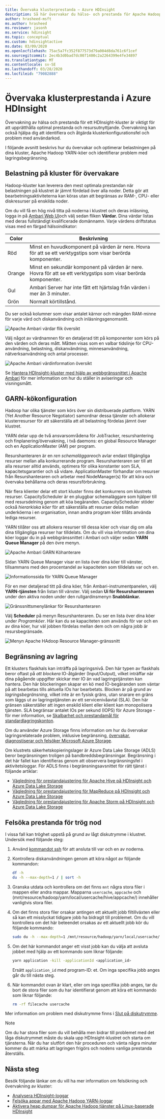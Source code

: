 ```yaml
---
title: Övervaka klusterprestanda – Azure HDInsight
description: Så här övervakar du hälso- och prestanda för Apache Hadoop-kluster i Azure HDInsight.
author: hrasheed-msft
ms.author: hrasheed
ms.reviewer: jasonh
ms.service: hdinsight
ms.topic: conceptual
ms.custom: hdinsightactive
ms.date: 03/09/2020
ms.openlocfilehash: 75ac5a7fc352f877573d79a004d8da761c6f1cef
ms.sourcegitcommit: 2ec4b3d0bad7dc0071400c2a2264399e4fe34897
ms.translationtype: MT
ms.contentlocale: sv-SE
ms.lasthandoff: 03/28/2020
ms.locfileid: "79082888"
---
```

# <a name="monitor-cluster-performance-in-azure-hdinsight"></a>Övervaka klusterprestanda i Azure HDInsight

Övervakning av hälsa och prestanda för ett HDInsight-kluster är viktigt för att upprätthålla optimal prestanda och resursutnyttjande. Övervakning kan också hjälpa dig att identifiera och åtgärda klusterkonfigurationsfel och problem med användarkod.

I följande avsnitt beskrivs hur du övervakar och optimerar belastningen på dina kluster, Apache Hadoop YARN-köer och identifierar problem med lagringsbegränsning.

## <a name="monitor-cluster-load"></a>Belastning på kluster för övervakare

Hadoop-kluster kan leverera den mest optimala prestandan när belastningen på klustret är jämnt fördelad över alla noder. Detta gör att bearbetningsaktiviteterna kan köras utan att begränsas av RAM-, CPU- eller diskresurser på enskilda noder.

Om du vill få en hög nivå titta på noderna i klustret och deras inläsning, logga in på [Ambari Web UI](hdinsight-hadoop-manage-ambari.md)och välj sedan fliken **Värdar.** Dina värdar listas med deras fullständigt kvalificerade domännamn. Varje värdens driftstatus visas med en färgad hälsoindikator:

| Color | Beskrivning |
| --- | --- |
| Röd | Minst en huvudkomponent på värden är nere. Hovra för att se ett verktygstips som visar berörda komponenter. |
| Orange | Minst en sekundär komponent på värden är nere. Hovra för att se ett verktygstips som visar berörda komponenter. |
| Gul | Ambari Server har inte fått ett hjärtslag från värden i mer än 3 minuter. |
| Grön | Normalt körtillstånd. |

Du ser också kolumner som visar antalet kärnor och mängden RAM-minne för varje värd och diskanvändning och inläsningsgenomsnitt.

![Apache Ambari värdar flik översikt](./media/hdinsight-key-scenarios-to-monitor/apache-ambari-hosts-tab.png)

Välj något av värdnamnen för en detaljerad titt på komponenter som körs på den värden och deras mått. Måtten visas som en valbar tidslinje för CPU-användning, belastning, diskanvändning, minnesanvändning, nätverksanvändning och antal processer.

![Apache Ambari värdinformation översikt](./media/hdinsight-key-scenarios-to-monitor/apache-ambari-host-details.png)

Se [Hantera HDInsight-kluster med hjälp av webbgränssnittet i Apache Ambari](hdinsight-hadoop-manage-ambari.md) för mer information om hur du ställer in aviseringar och visningsmått.

## <a name="yarn-queue-configuration"></a>GARN-kökonfiguration

Hadoop har olika tjänster som körs över sin distribuerade plattform. YARN (Yet Another Resource Negotiator) samordnar dessa tjänster och allokerar klusterresurser för att säkerställa att all belastning fördelas jämnt över klustret.

YARN delar upp de två ansvarsområdena för JobTracker, resurshantering och finplanering/övervakning, i två daemons: en global Resource Manager och en ApplicationMaster (AM) per program.

Resurshanteraren är en *ren schemaläggare*och avlar endast tillgängliga resurser mellan alla konkurrerande program. Resurshanteraren ser till att alla resurser alltid används, optimera för olika konstanter som SLA, kapacitetsgarantier och så vidare. ApplicationMaster förhandlar om resurser från Resurshanteraren och arbetar med NodeManager(s) för att köra och övervaka behållarna och deras resursförbrukning.

När flera klienter delar ett stort kluster finns det konkurrens om klustrets resurser. CapacityScheduler är en pluggbar schemaläggare som hjälper till med resursdelning genom att köa begäranden. CapacityScheduler stöder också *hierarkiska köer* för att säkerställa att resurser delas mellan underköerna i en organisation, innan andra program köer tillåts använda lediga resurser.

YARN tillåter oss att allokera resurser till dessa köer och visar dig om alla dina tillgängliga resurser har tilldelats. Om du vill visa information om dina köer loggar du in på webbgränssnittet i Ambari och väljer sedan **YARN Queue Manager** på den övre menyn.

![Apache Ambari GARN Köhanterare](./media/hdinsight-key-scenarios-to-monitor/apache-yarn-queue-manager.png)

Sidan YARN Queue Manager visar en lista över dina köer till vänster, tillsammans med den procentandel av kapaciteten som tilldelats var och en.

![Informationssida för YARN Queue Manager](./media/hdinsight-key-scenarios-to-monitor/yarn-queue-manager-details.png)

För en mer detaljerad titt på dina köer, från Ambari-instrumentpanelen, välj **YARN-tjänsten** från listan till vänster. Välj sedan **Ui för Resurshanteraren** under den aktiva noden under den rullgardinsmenyn **Snabblänkar.**

![Gränssnittsmenylänkar för Resurshanteraren](./media/hdinsight-key-scenarios-to-monitor/resource-manager-ui-menu-link.png)

Välj **Scheduler** på menyn Resurshanteraren. Du ser en lista över dina köer under *Programköer*. Här kan du se kapaciteten som används för var och en av dina köer, hur väl jobben fördelas mellan dem och om några jobb är resursbegränsade.

![Menyn Apache HAdoop Resource Manager-gränssnitt](./media/hdinsight-key-scenarios-to-monitor/resource-manager-ui-menu.png)

## <a name="storage-throttling"></a>Begränsning av lagring

Ett klusters flaskhals kan inträffa på lagringsnivå. Den här typen av flaskhals beror oftast på *att blockera* IO-åtgärder (Input/Output), vilket inträffar när dina pågående uppgifter skickar mer IO än vad lagringstjänsten kan hantera. Den här blockeringen skapar en kö med IO-begäranden som väntar på att bearbetas tills aktuella IOs har bearbetats. Blocken är på grund av *lagringsbegränsning*, vilket inte är en fysisk gräns, utan snarare en gräns som läggs ut av lagringstjänsten av ett servicenivåavtal (SLA). Den här gränsen säkerställer att ingen enskild klient eller klient kan monopolisera tjänsten. SLA begränsar antalet IOs per sekund (IOPS) för Azure Storage - för mer information, se [Skalbarhet och prestandamål för standardlagringskonton](../storage/common/scalability-targets-standard-account.md).

Om du använder Azure Storage finns information om hur du övervakar lagringsrelaterade problem, inklusive begränsning, [övervakar, diagnostiserar och felsöker Microsoft Azure Storage](https://docs.microsoft.com/azure/storage/storage-monitoring-diagnosing-troubleshooting).

Om klustrets säkerhetskopieringslager är Azure Data Lake Storage (ADLS) beror begränsningen troligen på bandbreddsbegränsningar. Begränsning i det här fallet kan identifieras genom att observera begränsningsfel i aktivitetsloggar. För ADLS finns i begränsningsavsnittet för rätt tjänst i följande artiklar:

* [Vägledning för prestandajustering för Apache Hive på HDInsight och Azure Data Lake Storage](../data-lake-store/data-lake-store-performance-tuning-hive.md)
* [Vägledning för prestandajustering för MapReduce på HDInsight och Azure Data Lake Storage](../data-lake-store/data-lake-store-performance-tuning-mapreduce.md)
* [Vägledning för prestandajustering för Apache Storm på HDInsight och Azure Data Lake Storage](../data-lake-store/data-lake-store-performance-tuning-storm.md)

## <a name="troubleshoot-sluggish-node-performance"></a>Felsöka prestanda för trög nod

I vissa fall kan tröghet uppstå på grund av lågt diskutrymme i klustret. Undersök med följande steg:

1. Använd [kommandot ssh](./hdinsight-hadoop-linux-use-ssh-unix.md) för att ansluta till var och en av noderna.

1. Kontrollera diskanvändningen genom att köra något av följande kommandon:

    ```bash
    df -h
    du -h --max-depth=1 / | sort -h
    ```

1. Granska utdata och kontrollera om det finns `mnt` några stora filer i mappen eller andra mappar. Mapparna `usercache`, `appcache` och (mnt/resource/hadoop/yarn/local/usercache/hive/appcache/) innehåller vanligtvis stora filer.

1. Om det finns stora filer orsakar antingen ett aktuellt jobb filtillväxten eller så kan ett misslyckat tidigare jobb ha bidragit till problemet. Om du vill kontrollera om det här beteendet orsakas av ett aktuellt jobb kör du följande kommando:

    ```bash
    sudo du -h --max-depth=1 /mnt/resource/hadoop/yarn/local/usercache/hive/appcache/
    ```

1. Om det här kommandot anger ett visst jobb kan du välja att avsluta jobbet med hjälp av ett kommando som liknar följande:

    ```bash
    yarn application -kill -applicationId <application_id>
    ```

    Ersätt `application_id` med program-ID: et. Om inga specifika jobb anges går du till nästa steg.

1. När kommandot ovan är klart, eller om inga specifika jobb anges, tar du bort de stora filer som du har identifierat genom att köra ett kommando som liknar följande:

    ```bash
    rm -rf filecache usercache
    ```

Mer information om problem med diskutrymme finns i [Slut på diskutrymme](./hadoop/hdinsight-troubleshoot-out-disk-space.md).

> [!NOTE]  
> Om du har stora filer som du vill behålla men bidrar till problemet med det låga diskutrymmet måste du skala upp HDInsight-klustret och starta om tjänsterna. När du har slutfört den här proceduren och vänta några minuter kommer du att märka att lagringen frigörs och nodens vanliga prestanda återställs.

## <a name="next-steps"></a>Nästa steg

Besök följande länkar om du vill ha mer information om felsökning och övervakning av kluster:

* [Analysera HDInsight-loggar](hdinsight-debug-jobs.md)
* [Felsöka appar med Apache Hadoop YARN-loggar](hdinsight-hadoop-access-yarn-app-logs-linux.md)
* [Aktivera heap dumpar för Apache Hadoop tjänster på Linux-baserade HDInsight](hdinsight-hadoop-collect-debug-heap-dump-linux.md)
